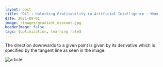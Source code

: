 ```yaml
---
layout: post
title: "DL1 : Unlocking Profitability in Artificial Intelligence ~ When Machine Learning Becomes Commoditized"
date: 2021-08-01
image: /images/gradient_descent.jpg
headerImage: false
tags: [optimization, learning rate] 
---
```

The direction downwards to a given point is given by its derivative which is specified by the tangent line as seen in the image.

![article](https://servian.dev/unlocking-profitability-in-artificial-intelligence-when-machine-learning-becomes-commoditized-9774758544cc)
